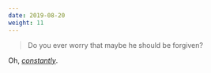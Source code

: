 ```yaml
---
date: 2019-08-20
weight: 11
---
```


> Do you ever worry that maybe he should be forgiven?

Oh, *<a href="/dad/humanized" class="pulse">constantly</a>*.
